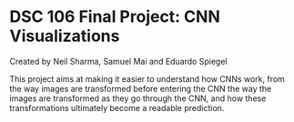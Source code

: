 # DSC 106 Final Project: CNN Visualizations

Created by Neil Sharma, Samuel Mai and Eduardo Spiegel

This project aims at making it easier to understand how CNNs work, from the way images are transformed before entering the CNN 
the way the images are transformed as they go through the CNN, and how these transformations ultimately become a readable prediction.
